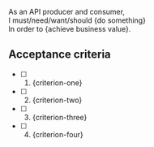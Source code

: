 <!--- Provide a general summary of the issue in the Title above -->

<!--- If you're suggesting a change/improvement, uncomment this block -->
<!-- ## User story -->
As an API producer and consumer,<br>
I must/need/want/should {do something}<br>
In order to {achieve business value}.<br>

<!--- Write each criterion in the present tense. Criteria should express the
      plugin's state once the ESLint: Rule's or ESLint: Processor's requirements
      have been met and all tests pass with full coverage. -->
## Acceptance criteria
- [ ] 1. {criterion-one}
- [ ] 2. {criterion-two}
- [ ] 3. {criterion-three}
- [ ] 4. {criterion-four}

<!-- DEFECTS -->
<!--- If you're describing a bug, tell us what should happen -->
<!-- ## Expected Behavior -->


<!-- ## Current Behavior -->
<!--- If describing a bug, tell us what happens instead of the expected behavior -->
<!--- If suggesting a change/improvement, explain the difference from current behavior -->

<!-- ## Possible Solution -->
<!--- Not obligatory, but suggest a fix/reason for the bug, -->
<!--- or ideas how to implement the addition or change -->

<!-- ## Steps to Reproduce (for bugs) -->
<!--- Provide a link to a live example, or an unambiguous set of steps to -->
<!--- reproduce this bug. Include code to reproduce, if relevant -->
<!-- 1.
2.
3.
4. -->

<!-- ## Context -->
<!--- How has this issue affected you? What are you trying to accomplish? -->
<!--- Providing context helps us come up with a solution that is most useful in the real world -->

<!-- ## Your Environment -->
<!--- Include as many relevant details about the environment you experienced the Type: Defect in -->
<!-- * Version used:
* Environment name and version (e.g. Chrome 39, node.js 5.4):
* Operating System and version (desktop or mobile):
* Link to your project: -->
